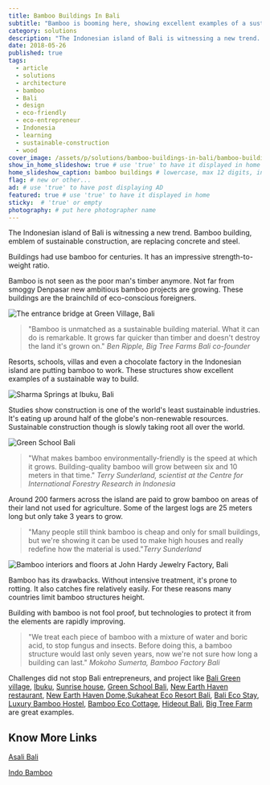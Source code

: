 ```yaml
---
title: Bamboo Buildings In Bali
subtitle: "Bamboo is booming here, showing excellent examples of a sustainable way to build."
category: solutions
description: "The Indonesian island of Bali is witnessing a new trend. Bamboo building, emblem of sustainable construction, are replacing concrete and steel. Buildings had..."
date: 2018-05-26
published: true
tags:
  - article
  - solutions
  - architecture
  - bamboo
  - Bali
  - design
  - eco-friendly
  - eco-entrepreneur
  - Indonesia
  - learning
  - sustainable-construction
  - wood
cover_image: /assets/p/solutions/bamboo-buildings-in-bali/bamboo-buildings-in-bali.jpg
show_in_home_slideshow: true # use 'true' to have it displayed in home slideshow
home_slideshow_caption: bamboo buildings # lowercase, max 12 digits, including spaces
flag: # new or other...
ad: # use 'true' to have post displaying AD
featured: true # use 'true' to have it displayed in home
sticky:  # 'true' or empty
photography: # put here photographer name
---
```

The Indonesian island of Bali is witnessing a new trend. Bamboo building, emblem of sustainable construction, are replacing concrete and steel.

Buildings had use bamboo for centuries. It has an impressive strength-to-weight ratio.

Bamboo is not seen as the poor man's timber anymore. Not far from smoggy Denpasar new ambitious bamboo projects are growing. These buildings are the brainchild of eco-conscious foreigners.

![The entrance bridge at Green Village, Bali](/assets/p/solutions/bamboo-buildings-in-bali/bamboo-buildings-in-bali-05.jpg)

>"Bamboo is unmatched as a sustainable building material. What it can do is remarkable. It grows far quicker than timber and doesn't destroy the land it's grown on." _Ben Ripple, Big Tree Farms Bali co-founder_

Resorts, schools, villas and even a chocolate factory in the Indonesian island are putting bamboo to work. These structures show excellent examples of a sustainable way to build.

![Sharma Springs at Ibuku, Bali](/assets/p/solutions/bamboo-buildings-in-bali/bamboo-buildings-in-bali.jpg)

Studies show construction is one of the world's least sustainable industries. It's eating up around half of the globe's non-renewable resources. Sustainable construction though is slowly taking root all over the world.

![Green School Bali](/assets/p/solutions/bamboo-buildings-in-bali/bamboo-buildings-in-bali-04.jpg)

>"What makes bamboo environmentally-friendly is the speed at which it grows. Building-quality bamboo will grow between six and 10 meters in that time." _Terry Sunderland, scientist at the Centre for International Forestry Research in Indonesia_

Around 200 farmers across the island are paid to grow bamboo on areas of their land not used for agriculture. Some of the largest logs are 25 meters long but only take 3 years to grow.

>"Many people still think bamboo is cheap and only for small buildings, but we're showing it can be used to make high houses and really redefine how the material is used."_Terry Sunderland_

![Bamboo interiors and floors at John Hardy Jewelry Factory, Bali](/assets/p/solutions/bamboo-buildings-in-bali/bamboo-buildings-in-bali-02.jpg)

Bamboo has its drawbacks. Without intensive treatment, it's prone to rotting. It also catches fire relatively easily. For these reasons many countries limit bamboo structures height.

Building with bamboo is not fool proof, but technologies to protect it from the elements are rapidly improving.

>"We treat each piece of bamboo with a mixture of water and boric acid, to stop fungus and insects. Before doing this, a bamboo structure would last only seven years, now we're not sure how long a building can last." _Mokoho Sumerta, Bamboo Factory Bali_


Challenges did not stop Bali entrepreneurs, and project like [Bali Green village](http://greenvillagebali.com/), [Ibuku](http://ibuku.com/), [Sunrise house](https://www.airbnb.co.uk/rooms/798483), [Green School Bali](https://www.greenschool.org/), [New Earth Haven restaurant](https://newearthhaven.com/), [New Earth Haven Dome](https://newearthhaven.com/crystal-dome-amethyst/),[Sukaheat Eco Resort Bali](https://architizer.com/projects/small-bamboo-hall-sukaheat-bali/), [Bali Eco Stay](https://www.baliecostay.com/), [Luxury Bamboo Hostel](https://goo.gl/maps/ooVYYDZLZER2), [Bamboo Eco Cottage](https://goo.gl/maps/Q2Etagk5ZfT2), [Hideout Bali](https://goo.gl/maps/GeuV1tMTTRJ2), [Big Tree Farm](https://bigtreefarms.com/blogs/news/tour-our-bamboo-factory) are great examples.



## Know More Links


[Asali Bali](http://www.asalibali.com/)

[Indo Bamboo](http://indobamboo.com/bamboo/)
